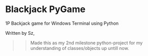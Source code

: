 # Blackjack PyGame
1P Backjack game for Windows Terminal using Python

Written by Sz, 

>> Made this as my 2nd milestone python-project for my understanding of classes/objects up untill now.